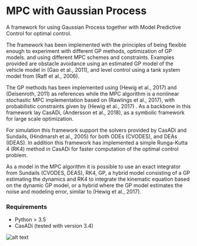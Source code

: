 # MPC with Gaussian Process

A framework for using Gaussian Process together with Model Predictive Control for optimal control.

The framework has been implemented with the principles of being flexible enough to experiment with different GP methods, optimization of GP models. and using different MPC schemes and constraints. Examples provided are obstacle avoidance using an estimated GP model of the vehicle model in (Gao et al., 2011), and level control using a tank system model from (Raff et al., 2006).


The GP methods has been implemented using (Hewig et al., 2017) and (Deisenroth, 2011) as references while the MPC algorithm is a nonlinear stochastic MPC implementation based on (Rawlings et al., 2017), with probabilistic constraints given by (Hewig et al., 2017) . As a backbone in this framework lay CasADi, (Andersson et al., 2018), as a symbolic framework for large scale optimization.

For simulation this framework support the solvers provided by CasADi and Sundails, (Hindmarsh et al., 2005) for both ODEs (CVODES), and DEAs (IDEAS). In addition this framework has implemented a simple Runga-Kutta 4 (RK4) method in CasADi for faster computation of the optimal control problem.

As a model in the MPC algorithm it is possible to use an exact integrator from Sundails (CVODES, DEAS), RK4, GP, a hybrid model consisting of a GP estimating the dynamics and RK4 to integrate the kinematic equation based on the dynamic GP model, or a hybrid where the GP model estimates the noise and modeling error, similar to (Hewig et al., 2017).



### Requirements
* Python > 3.5
* CasADi (tested with version 3.4)


![alt text](https://github.com/helgeanl/GP-MPC/blob/master/docs/gp.png "Gaussian Process regression")
